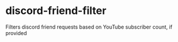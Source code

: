 # discord-friend-filter
Filters discord friend requests based on YouTube subscriber count, if provided
